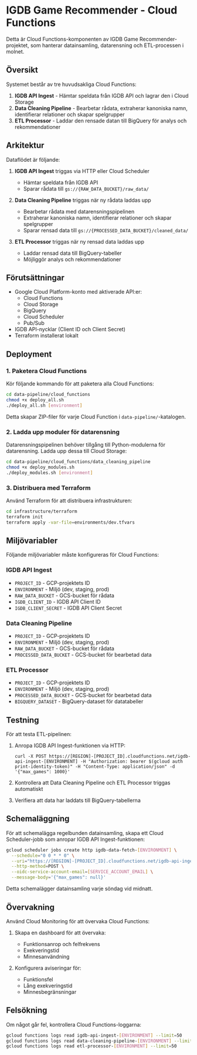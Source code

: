 # IGDB Game Recommender - Cloud Functions

Detta är Cloud Functions-komponenten av IGDB Game Recommender-projektet, som hanterar datainsamling, datarensning och ETL-processen i molnet.

## Översikt

Systemet består av tre huvudsakliga Cloud Functions:

1. **IGDB API Ingest** - Hämtar speldata från IGDB API och lagrar den i Cloud Storage
2. **Data Cleaning Pipeline** - Bearbetar rådata, extraherar kanoniska namn, identifierar relationer och skapar spelgrupper
3. **ETL Processor** - Laddar den rensade datan till BigQuery för analys och rekommendationer

## Arkitektur

Dataflödet är följande:

1. **IGDB API Ingest** triggas via HTTP eller Cloud Scheduler
   - Hämtar speldata från IGDB API
   - Sparar rådata till `gs://{RAW_DATA_BUCKET}/raw_data/`

2. **Data Cleaning Pipeline** triggas när ny rådata laddas upp
   - Bearbetar rådata med datarensningspipelinen
   - Extraherar kanoniska namn, identifierar relationer och skapar spelgrupper
   - Sparar rensad data till `gs://{PROCESSED_DATA_BUCKET}/cleaned_data/`

3. **ETL Processor** triggas när ny rensad data laddas upp
   - Laddar rensad data till BigQuery-tabeller
   - Möjliggör analys och rekommendationer

## Förutsättningar

- Google Cloud Platform-konto med aktiverade API:er:
  - Cloud Functions
  - Cloud Storage
  - BigQuery
  - Cloud Scheduler
  - Pub/Sub
- IGDB API-nycklar (Client ID och Client Secret)
- Terraform installerat lokalt

## Deployment

### 1. Paketera Cloud Functions

Kör följande kommando för att paketera alla Cloud Functions:

```bash
cd data-pipeline/cloud_functions
chmod +x deploy_all.sh
./deploy_all.sh [environment]
```

Detta skapar ZIP-filer för varje Cloud Function i `data-pipeline/`-katalogen.

### 2. Ladda upp moduler för datarensning

Datarensningspipelinen behöver tillgång till Python-modulerna för datarensning. Ladda upp dessa till Cloud Storage:

```bash
cd data-pipeline/cloud_functions/data_cleaning_pipeline
chmod +x deploy_modules.sh
./deploy_modules.sh [environment]
```

### 3. Distribuera med Terraform

Använd Terraform för att distribuera infrastrukturen:

```bash
cd infrastructure/terraform
terraform init
terraform apply -var-file=environments/dev.tfvars
```

## Miljövariabler

Följande miljövariabler måste konfigureras för Cloud Functions:

### IGDB API Ingest
- `PROJECT_ID` - GCP-projektets ID
- `ENVIRONMENT` - Miljö (dev, staging, prod)
- `RAW_DATA_BUCKET` - GCS-bucket för rådata
- `IGDB_CLIENT_ID` - IGDB API Client ID
- `IGDB_CLIENT_SECRET` - IGDB API Client Secret

### Data Cleaning Pipeline
- `PROJECT_ID` - GCP-projektets ID
- `ENVIRONMENT` - Miljö (dev, staging, prod)
- `RAW_DATA_BUCKET` - GCS-bucket för rådata
- `PROCESSED_DATA_BUCKET` - GCS-bucket för bearbetad data

### ETL Processor
- `PROJECT_ID` - GCP-projektets ID
- `ENVIRONMENT` - Miljö (dev, staging, prod)
- `PROCESSED_DATA_BUCKET` - GCS-bucket för bearbetad data
- `BIGQUERY_DATASET` - BigQuery-dataset för datatabeller

## Testning

För att testa ETL-pipelinen:

1. Anropa IGDB API Ingest-funktionen via HTTP:
   ```
   curl -X POST https://[REGION]-[PROJECT_ID].cloudfunctions.net/igdb-api-ingest-[ENVIRONMENT] -H "Authorization: bearer $(gcloud auth print-identity-token)" -H "Content-Type: application/json" -d '{"max_games": 1000}'
   ```

2. Kontrollera att Data Cleaning Pipeline och ETL Processor triggas automatiskt
3. Verifiera att data har laddats till BigQuery-tabellerna

## Schemaläggning

För att schemalägga regelbunden datainsamling, skapa ett Cloud Scheduler-jobb som anropar IGDB API Ingest-funktionen:

```bash
gcloud scheduler jobs create http igdb-data-fetch-[ENVIRONMENT] \
  --schedule="0 0 * * 0" \
  --uri="https://[REGION]-[PROJECT_ID].cloudfunctions.net/igdb-api-ingest-[ENVIRONMENT]" \
  --http-method=POST \
  --oidc-service-account-email=[SERVICE_ACCOUNT_EMAIL] \
  --message-body='{"max_games": null}'
```

Detta schemalägger datainsamling varje söndag vid midnatt.

## Övervakning

Använd Cloud Monitoring för att övervaka Cloud Functions:

1. Skapa en dashboard för att övervaka:
   - Funktionsanrop och felfrekvens
   - Exekveringstid
   - Minnesanvändning

2. Konfigurera aviseringar för:
   - Funktionsfel
   - Lång exekveringstid
   - Minnesbegränsningar

## Felsökning

Om något går fel, kontrollera Cloud Functions-loggarna:

```bash
gcloud functions logs read igdb-api-ingest-[ENVIRONMENT] --limit=50
gcloud functions logs read data-cleaning-pipeline-[ENVIRONMENT] --limit=50
gcloud functions logs read etl-processor-[ENVIRONMENT] --limit=50
```
